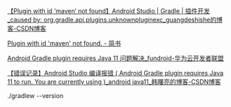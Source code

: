 [【Plugin with id ‘maven‘ not found】Android Studio | Gradle | 插件开发_caused by: org.gradle.api.plugins.unknownpluginexc_guangdeshishe的博客-CSDN博客](https://blog.csdn.net/guangdeshishe/article/details/122053964)



[Plugin with id 'maven' not found. - 简书](https://www.jianshu.com/p/cc21c1aa1a2a)





[Android Gradle plugin requires Java 11 问题解决_fundroid-华为云开发者联盟](https://huaweicloud.csdn.net/650955cf4cd6367bad134ba8.html?dp_token=eyJ0eXAiOiJKV1QiLCJhbGciOiJIUzI1NiJ9.eyJpZCI6MjU2MzU3MCwiZXhwIjoxNzAwMjczNTc0LCJpYXQiOjE2OTk2Njg3NzQsInVzZXJuYW1lIjoidTAxMTkwNDYwNSJ9.EeihUIwNVA_x8rpdbCSsSbvs5Ie0fToyEmkeaM6DDmM)







[【错误记录】Android Studio 编译报错 ( Android Gradle plugin requires Java 11 to run. You are currently using )_android java11_韩曙亮的博客-CSDN博客](https://blog.csdn.net/shulianghan/article/details/129311534)





./gradlew --version







